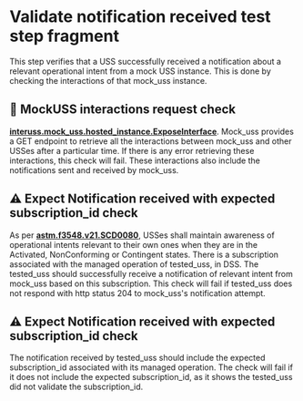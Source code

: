 # Validate notification received test step fragment

This step verifies that a USS successfully received a notification about a relevant operational intent from a mock USS instance.
This is done by checking the interactions of that mock_uss instance.

## 🛑 MockUSS interactions request check
**[interuss.mock_uss.hosted_instance.ExposeInterface](../../../../../requirements/interuss/mock_uss/hosted_instance.md)**.
Mock_uss provides a GET endpoint to retrieve all the interactions between mock_uss and other USSes after a particular time.
If there is any error retrieving these interactions, this check will fail.
These interactions also include the notifications sent and received by mock_uss.

## ⚠️ Expect Notification received with expected subscription_id check
As per **[astm.f3548.v21.SCD0080](../../../../../requirements/astm/f3548/v21.md)**, USSes shall maintain awareness of operational intents
relevant to their own ones when they are in the Activated, NonConforming or Contingent states.
There is a subscription associated with the managed operation of tested_uss, in DSS. The tested_uss should successfully
receive a notification of relevant intent from mock_uss based on this subscription.
This check will fail if tested_uss does not respond with http status 204 to mock_uss's notification attempt.

## ⚠️ Expect Notification received with expected subscription_id check
The notification received by tested_uss should include the expected subscription_id associated with its managed operation.
The check will fail if it does not include the expected subscription_id, as it shows the tested_uss did not validate the subscription_id.
